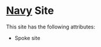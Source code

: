 # [Navy](https://en.wikipedia.org/wiki/Navy_blue) Site

This site has the following attributes:
* Spoke site
